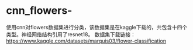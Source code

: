 # cnn_flowers-
使用cnn对flowers数据集进行分类，该数据集是在kaggle下载的，共包含十四个类型。神经网络结构引用了resnet18。
数据集下载链接：https://www.kaggle.com/datasets/marquis03/flower-classification
